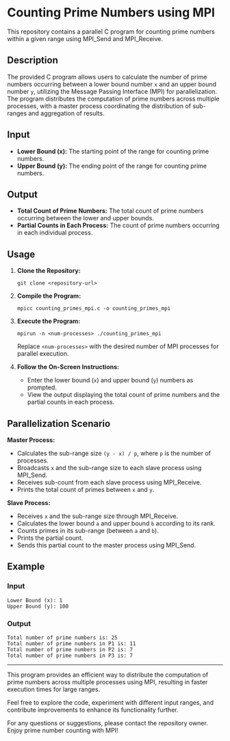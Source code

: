 # Counting Prime Numbers using MPI

This repository contains a parallel C program for counting prime numbers within a given range using MPI_Send and MPI_Receive.

## Description

The provided C program allows users to calculate the number of prime numbers occurring between a lower bound number `x` and an upper bound number `y`, utilizing the Message Passing Interface (MPI) for parallelization. The program distributes the computation of prime numbers across multiple processes, with a master process coordinating the distribution of sub-ranges and aggregation of results.

## Input

- **Lower Bound (x):** The starting point of the range for counting prime numbers.
- **Upper Bound (y):** The ending point of the range for counting prime numbers.

## Output

- **Total Count of Prime Numbers:** The total count of prime numbers occurring between the lower and upper bounds.
- **Partial Counts in Each Process:** The count of prime numbers occurring in each individual process.

## Usage

1. **Clone the Repository:**
   ```
   git clone <repository-url>
   ```

2. **Compile the Program:**
   ```
   mpicc counting_primes_mpi.c -o counting_primes_mpi
   ```

3. **Execute the Program:**
   ```
   mpirun -n <num-processes> ./counting_primes_mpi
   ```

   Replace `<num-processes>` with the desired number of MPI processes for parallel execution.

4. **Follow the On-Screen Instructions:**
   - Enter the lower bound (`x`) and upper bound (`y`) numbers as prompted.
   - View the output displaying the total count of prime numbers and the partial counts in each process.

## Parallelization Scenario

**Master Process:**
- Calculates the sub-range size `(y - x) / p`, where `p` is the number of processes.
- Broadcasts `x` and the sub-range size to each slave process using MPI_Send.
- Receives sub-count from each slave process using MPI_Receive.
- Prints the total count of primes between `x` and `y`.

**Slave Process:**
- Receives `x` and the sub-range size through MPI_Receive.
- Calculates the lower bound `a` and upper bound `b` according to its rank.
- Counts primes in its sub-range (between `a` and `b`).
- Prints the partial count.
- Sends this partial count to the master process using MPI_Send.

## Example

### Input
```
Lower Bound (x): 1
Upper Bound (y): 100
```

### Output
```
Total number of prime numbers is: 25
Total number of prime numbers in P1 is: 11
Total number of prime numbers in P2 is: 7
Total number of prime numbers in P3 is: 7
```

---

This program provides an efficient way to distribute the computation of prime numbers across multiple processes using MPI, resulting in faster execution times for large ranges.

Feel free to explore the code, experiment with different input ranges, and contribute improvements to enhance its functionality further.

For any questions or suggestions, please contact the repository owner. Enjoy prime number counting with MPI!


